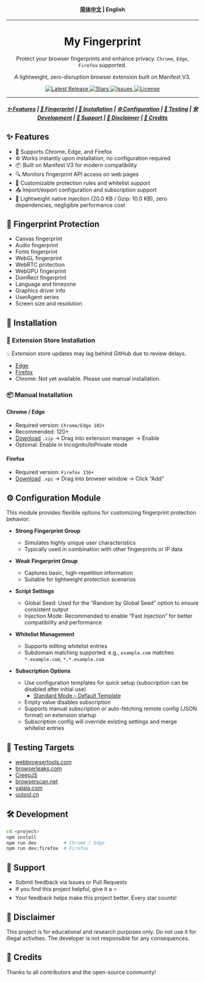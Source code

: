 <h4 align="center">
<a href="./README.md">简体中文</a> | English
</h4>

<hr/>

<h1 align="center">My Fingerprint</h1>

<p align="center">
Protect your browser fingerprints and enhance privacy. <code>Chrome</code>, <code>Edge</code>, <code>Firefox</code> supported.
</p>

<p align="center">
A lightweight, zero-disruption browser extension built on Manifest V3.
</p>


<p align="center">
<a href="https://github.com/omegaee/my-fingerprint/releases">
  <img alt="Latest Release" src="https://img.shields.io/github/v/release/omegaee/my-fingerprint?style=flat">
</a>
<a href="https://github.com/omegaee/my-fingerprint/stargazers">
  <img alt="Stars" src="https://img.shields.io/github/stars/omegaee/my-fingerprint?style=flat">
</a>
<a href="https://github.com/omegaee/my-fingerprint/issues">
  <img alt="Issues" src="https://img.shields.io/github/issues/omegaee/my-fingerprint?style=flat">
</a>
<a href="https://github.com/omegaee/my-fingerprint/blob/main/LICENSE">
  <img alt="License" src="https://img.shields.io/github/license/omegaee/my-fingerprint?style=flat">
</a>
</p>

---

<h5 align="center">
  <a href="#features">✨ Features</a> |
  <a href="#fingerprint">🧬 Fingerprint</a> |
  <a href="#installation">🧰 Installation</a> |
  <a href="#configuration">⚙️ Configuration</a> |
  <a href="#testing">🧪 Testing</a> |
  <a href="#development">🛠️ Development</a> |
  <a href="#support">💝 Support</a> |
  <a href="#disclaimer">📜 Disclaimer</a> |
  <a href="#credits">🙏 Credits</a>
</h5>


## ✨ Features <a id="features"></a>

- 🚀 Supports Chrome, Edge, and Firefox
- ⚙️ Works instantly upon installation, no configuration required
- 📦 Built on Manifest V3 for modern compatibility
- 🔍 Monitors fingerprint API access on web pages
- 🧱 Customizable protection rules and whitelist support
- 📤 Import/export configuration and subscription support
- 🧩 Lightweight native injection (20.0 KB / Gzip: 10.0 KB), zero dependencies, negligible performance cost

## 🧬 Fingerprint Protection <a id="fingerprint"></a>

- Canvas fingerprint
- Audio fingerprint
- Fonts fingerprint
- WebGL fingerprint
- WebRTC protection
- WebGPU fingerprint
- DomRect fingerprint
- Language and timezone
- Graphics driver info
- UserAgent series
- Screen size and resolution

## 🧰 Installation <a id="installation"></a>

### 🧩 Extension Store Installation

💡 Extension store updates may lag behind GitHub due to review delays.

- [Edge](https://microsoftedge.microsoft.com/addons/detail/mikeajonghdjobhfokpleagjockmmgdk)  
- [Firefox](https://addons.mozilla.org/firefox/addon/my-fingerprint/)  
- Chrome: Not yet available. Please use manual installation.

### 📦 Manual Installation

#### Chrome / Edge

- Required version: `Chrome/Edge 102+`
- Recommended: 120+
- [Download](https://github.com/omegaee/my-fingerprint/releases/latest) `.zip` → Drag into extension manager → Enable
- Optional: Enable in Incognito/InPrivate mode

#### Firefox

- Required version: `Firefox 136+`
- [Download](https://github.com/omegaee/my-fingerprint/releases/latest) `.xpi` → Drag into browser window → Click “Add”

## ⚙️ Configuration Module <a id="configuration"></a>

This module provides flexible options for customizing fingerprint protection behavior:

- **Strong Fingerprint Group**
  - Simulates highly unique user characteristics  
  - Typically used in combination with other fingerprints or IP data

- **Weak Fingerprint Group**
  - Captures basic, high-repetition information  
  - Suitable for lightweight protection scenarios

- **Script Settings**
  - Global Seed: Used for the “Random by Global Seed” option to ensure consistent output  
  - Injection Mode: Recommended to enable “Fast Injection” for better compatibility and performance

- **Whitelist Management**
  - Supports editing whitelist entries  
  - Subdomain matching supported: e.g., `example.com` matches `*.example.com`, `*.*.example.com`

- **Subscription Options**
  - Use configuration templates for quick setup (subscription can be disabled after initial use)  
    - [Standard Mode – Default Template](https://raw.githubusercontent.com/omegaee/my-fingerprint/main/example/config/template.json)  
  - Empty value disables subscription  
  - Supports manual subscription or auto-fetching remote config (JSON format) on extension startup  
  - Subscription config will override existing settings and merge whitelist entries

## 🧪 Testing Targets <a id="testing"></a>

- [webbrowsertools.com](https://webbrowsertools.com/)
- [browserleaks.com](https://browserleaks.com/)
- [CreepJS](https://abrahamjuliot.github.io/creepjs/)
- [browserscan.net](https://www.browserscan.net/)
- [yalala.com](https://www.yalala.com/)
- [uutool.cn](https://uutool.cn/browser/)

## 🛠️ Development <a id="development"></a>

```bash
cd <project>
npm install
npm run dev          # Chrome / Edge
npm run dev:firefox  # Firefox
```

## 💝 Support <a id="support"></a>

- Submit feedback via Issues or Pull Requests
- If you find this project helpful, give it a ⭐
- Your feedback helps make this project better. Every star counts!

## 📜 Disclaimer <a id="disclaimer"></a>

This project is for educational and research purposes only. Do not use it for illegal activities. The developer is not responsible for any consequences.

## 🙏 Credits <a id="credits"></a>

Thanks to all contributors and the open-source community!
